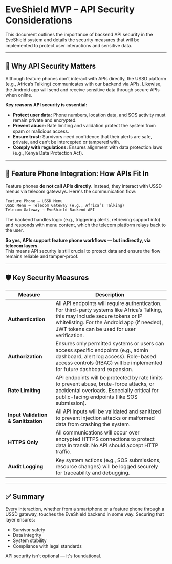 # EveShield MVP – API Security Considerations

This document outlines the importance of backend API security in the EveShield system and details the security measures that will be implemented to protect user interactions and sensitive data.

---

## 🔐 Why API Security Matters

Although feature phones don’t interact with APIs directly, the USSD platform (e.g., Africa’s Talking) communicates with our backend via APIs. Likewise, the Android app will send and receive sensitive data through secure APIs when online.

**Key reasons API security is essential:**

- **Protect user data:** Phone numbers, location data, and SOS activity must remain private and encrypted.
- **Prevent abuse:** Rate limiting and validation protect the system from spam or malicious access.
- **Ensure trust:** Survivors need confidence that their alerts are safe, private, and can’t be intercepted or tampered with.
- **Comply with regulations:** Ensures alignment with data protection laws (e.g., Kenya Data Protection Act).

---

## 📱 Feature Phone Integration: How APIs Fit In

Feature phones **do not call APIs directly**. Instead, they interact with USSD menus via telecom gateways. Here's the communication flow:

```
Feature Phone → USSD Menu
USSD Menu → Telecom Gateway (e.g., Africa’s Talking)
Telecom Gateway → EveShield Backend API
```

The backend handles logic (e.g., triggering alerts, retrieving support info) and responds with menu content, which the telecom platform relays back to the user.

**So yes, APIs support feature phone workflows — but indirectly, via telecom layers.**  
This means API security is still crucial to protect data and ensure the flow remains reliable and tamper-proof.

---

## 🛡️ Key Security Measures

| Measure                             | Description                                                                                                                                                                                                                     |
| ----------------------------------- | ------------------------------------------------------------------------------------------------------------------------------------------------------------------------------------------------------------------------------- |
| **Authentication**                  | All API endpoints will require authentication. For third-party systems like Africa’s Talking, this may include secure tokens or IP whitelisting. For the Android app (if needed), JWT tokens can be used for user verification. |
| **Authorization**                   | Ensures only permitted systems or users can access specific endpoints (e.g., admin dashboard, alert log access). Role-based access controls (RBAC) will be implemented for future dashboard expansion.                          |
| **Rate Limiting**                   | API endpoints will be protected by rate limits to prevent abuse, brute-force attacks, or accidental overloads. Especially critical for public-facing endpoints (like SOS submission).                                           |
| **Input Validation & Sanitization** | All API inputs will be validated and sanitized to prevent injection attacks or malformed data from crashing the system.                                                                                                         |
| **HTTPS Only**                      | All communications will occur over encrypted HTTPS connections to protect data in transit. No API should accept HTTP traffic.                                                                                                   |
| **Audit Logging**                   | Key system actions (e.g., SOS submissions, resource changes) will be logged securely for traceability and debugging.                                                                                                            |

---

## ✅ Summary

Every interaction, whether from a smartphone or a feature phone through a USSD gateway, touches the EveShield backend in some way. Securing that layer ensures:

- Survivor safety
- Data integrity
- System stability
- Compliance with legal standards

API security isn't optional — it's foundational.
